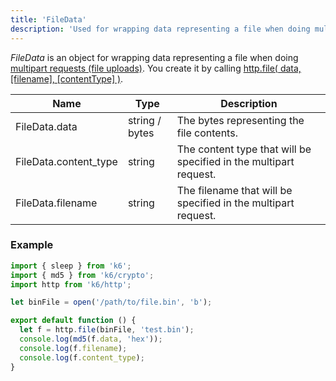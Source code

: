 ```yaml
---
title: 'FileData'
description: 'Used for wrapping data representing a file when doing multipart requests (file uploads).'
---
```


_FileData_ is an object for wrapping data representing a file when doing [multipart requests (file uploads)](/using-k6/multipart-requests-file-uploads). You create it by calling [http.file( data, [filename], [contentType] )](/javascript-api/k6-http/file-data-filename-contenttype).

| Name                  | Type           | Description                                                       |
| --------------------- | -------------- | ----------------------------------------------------------------- |
| FileData.data         | string / bytes | The bytes representing the file contents.                         |
| FileData.content_type | string         | The content type that will be specified in the multipart request. |
| FileData.filename     | string         | The filename that will be specified in the multipart request.     |

### Example

<div class="code-group" data-props='{"labels": []}'>

```js
import { sleep } from 'k6';
import { md5 } from 'k6/crypto';
import http from 'k6/http';

let binFile = open('/path/to/file.bin', 'b');

export default function () {
  let f = http.file(binFile, 'test.bin');
  console.log(md5(f.data, 'hex'));
  console.log(f.filename);
  console.log(f.content_type);
}
```

</div>
